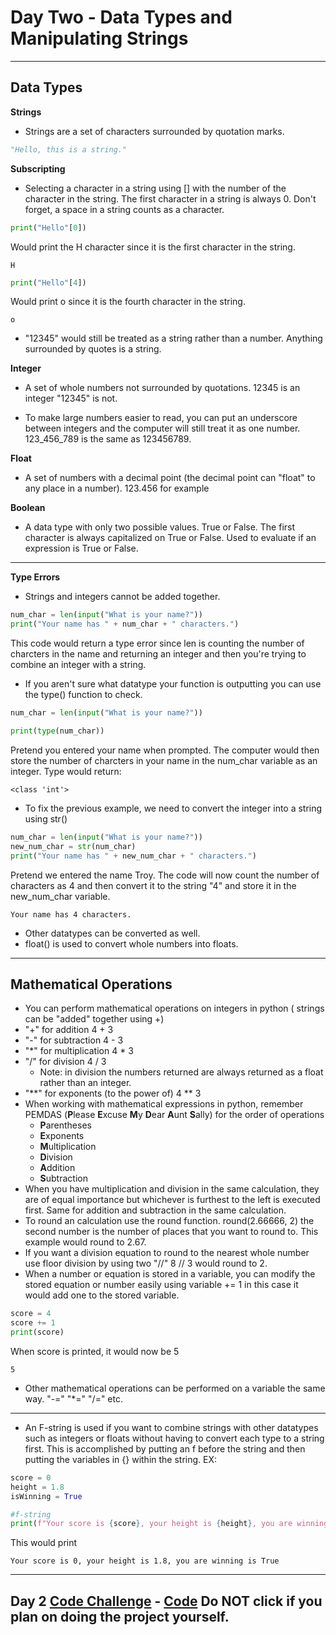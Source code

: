 # Day Two - Data Types and Manipulating Strings

---

## Data Types

**Strings**
- Strings are a set of characters surrounded by quotation marks.

```python
"Hello, this is a string."
```
**Subscripting**
- Selecting a character in a string using [] with the number of the character in the string. The first character in a string is always 0. Don't forget, a space in a string counts as a character.

```python
print("Hello"[0])
```
Would print the H character since it is the first character in the string.
```
H
```
```python
print("Hello"[4])
```
Would print o since it is the fourth character in the string.
```
o
```
- "12345" would still be treated as a string rather than a number. Anything surrounded by quotes is a string.

**Integer**
- A set of whole numbers not surrounded by quotations. 12345 is an integer "12345" is not.

- To make large numbers easier to read, you can put an underscore between integers and the computer will still treat it as one number. 123_456_789 is the same as 123456789.

**Float**
- A set of numbers with a decimal point (the decimal point can "float" to any place in a number). 123.456 for example

**Boolean**
- A data type with only two possible values. True or False. The first character is always capitalized on True or False. Used to evaluate if an expression is True or False.

---

**Type Errors**
- Strings and integers cannot be added together.
```python
num_char = len(input("What is your name?"))
print("Your name has " + num_char + " characters.")
```
This code would return a type error since len is counting the number of charcters in the name and returning an integer and then you're trying to combine an integer with a string.
- If you aren't sure what datatype your function is outputting you can use the type() function to check.
```python
num_char = len(input("What is your name?"))

print(type(num_char))
```
Pretend you entered your name when prompted. The computer would then store the number of charcters in your name in the num_char variable as an integer. Type would return:
```
<class 'int'>
```
- To fix the previous example, we need to convert the integer into a string using str()
```python
num_char = len(input("What is your name?"))
new_num_char = str(num_char)
print("Your name has " + new_num_char + " characters.")
```
Pretend we entered the name Troy. The code will now count the number of characters as 4 and then convert it to the string "4" and store it in the new_num_char variable.
```
Your name has 4 characters.
```
- Other datatypes can be converted as well.
- float() is used to convert whole numbers into floats.

---

## Mathematical Operations
- You can perform mathematical operations on integers in python ( strings can be "added" together using +)
- "+" for addition  4 + 3
- "-" for subtraction 4 - 3
- "*" for multiplication 4 * 3
- "/" for division 4 / 3 
  + Note: in division the numbers returned are always returned as a float rather than an integer.
- "**" for exponents (to the power of) 4 ** 3
- When working with mathematical expressions in python, remember PEMDAS (**P**lease **E**xcuse **M**y **D**ear **A**unt **S**ally) for the order of operations
  + **P**arentheses
  + **E**xponents
  + **M**ultiplication
  + **D**ivision
  + **A**ddition
  + **S**ubtraction
- When you have multiplication and division in the same calculation, they are of equal importance but whichever is furthest to the left is executed first. Same for addition and subtraction in the same calculation.
- To round an calculation use the round function. round(2.66666, 2) the second number is the number of places that you want to round to. This example would round to 2.67.
- If you want a division equation to round to the nearest whole number use floor division by using two "//"  8 // 3 would round to 2.
- When a number or equation is stored in a variable, you can modify the stored equation or number easily using variable += 1 in this case it would add one to the stored variable.
```python
score = 4
score += 1
print(score)
```
When score is printed, it would now be 5
```
5
````
 - Other mathematical operations can be performed on a variable the same way. "-=" "*=" "/=" etc.

---

- An F-string is used if you want to combine strings with other datatypes such as integers or floats without having to convert each type to a string first. This is accomplished by putting an f before the string and then putting the variables in {} within the string. EX:

```python
score = 0
height = 1.8
isWinning = True

#f-string
print(f"Your score is {score}, your height is {height}, you are winning is {isWinning}")
```
This would print
```
Your score is 0, your height is 1.8, you are winning is True
```
---

## Day 2 [Code Challenge](https://replit.com/@TroyCaywood/TipCalculator1#main.py) - [Code](https://github.com/TroyCaywood/Python/blob/main/100%20Days%20of%20Code/CodeChallenges/Day_2_tip_calculator.py) Do **NOT** click if you plan on doing the project yourself.
